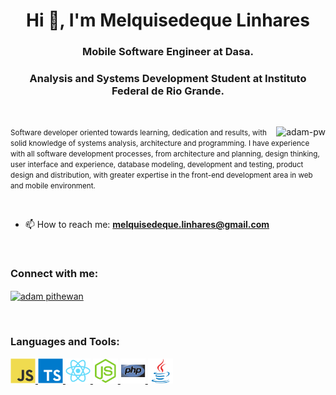 <h1 align="center">Hi 👋, I'm Melquisedeque Linhares</h1>
<h3 align="center">Mobile Software Engineer at Dasa.</h3>
<h3 align="center">Analysis and Systems Development Student at Instituto Federal de Rio Grande.</h3>

<br>

<p><img align="right" src="https://github.com/Adam-pw/Adam-pw/blob/main/animation_500_kxa883sd.gif" alt="adam-pw" /></p>

<p><small>Software developer oriented towards learning, dedication and results, with solid knowledge of systems analysis, architecture and programming. I have experience with all software development processes, from architecture and planning, design thinking, user interface and experience, database modeling, development and testing, product design and distribution, with greater expertise in the front-end development area in web and mobile environment.</small></p>

<br>

- 📫 How to reach me: **melquisedeque.linhares@gmail.com**


<br>

<h3 align="left">Connect with me:</h3>
<p align="left">
  <a href="https://www.linkedin.com/in/melquisedeque-linhares/" target="blank"><img align="center"
      src="https://raw.githubusercontent.com/rahuldkjain/github-profile-readme-generator/master/src/images/icons/Social/linked-in-alt.svg"
      alt="adam pithewan" height="30" width="40" /></a>
</p>

<br>

<h3 align="left">Languages and Tools:</h3>
<p align="left">
             <a href="https://developer.mozilla.org/pt-BR/docs/Web/JavaScript" target="_blank" rel="noreferrer"> <img
      src="https://raw.githubusercontent.com/devicons/devicon/master/icons/javascript/javascript-original.svg"
      alt="android" width="40" height="40" /> </a>
       <a href="https://www.typescriptlang.org/" target="_blank" rel="noreferrer"> <img
      src="https://raw.githubusercontent.com/devicons/devicon/master/icons/typescript/typescript-original.svg"
      alt="android" width="40" height="40" /> </a>
     <a href="https://pt-br.reactjs.org/" target="_blank" rel="noreferrer"> <img
      src="https://raw.githubusercontent.com/devicons/devicon/master/icons/react/react-original.svg"
      alt="android" width="40" height="40" /> </a>
       <a href="https://nodejs.org/en/" target="_blank" rel="noreferrer"> <img
      src="https://raw.githubusercontent.com/devicons/devicon/master/icons/nodejs/nodejs-original.svg"
      alt="android" width="40" height="40" /> </a>
 <a href="https://www.php.net/" target="_blank" rel="noreferrer"> <img
      src="https://raw.githubusercontent.com/devicons/devicon/master/icons/php/php-original.svg"
      alt="android" width="40" height="40" /> </a> 
                   <a href="https://developer.mozilla.org/pt-BR/docs/Web/JavaScript" target="_blank" rel="noreferrer"> <img
      src="https://raw.githubusercontent.com/devicons/devicon/master/icons/java/java-original.svg"
      alt="android" width="40" height="40" /> </a>
      </p>

<br>
